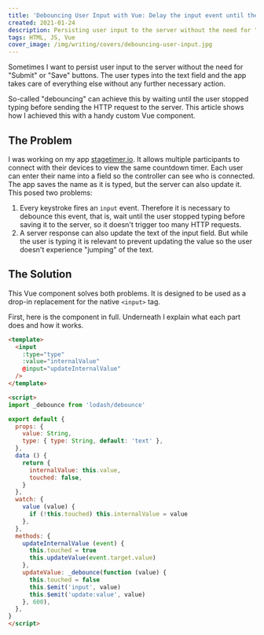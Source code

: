 ```yaml
---
title: 'Debouncing User Input with Vue: Delay the input event until the user stops typing'
created: 2021-01-24
description: Persisting user input to the server without the need for "Submit" or "Save" buttons but as the user types. So-called "debouncing" can achieve this by waiting until the user stopped typing before sending the HTTP request to the server.
tags: HTML, JS, Vue
cover_image: /img/writing/covers/debouncing-user-input.jpg
---
```


Sometimes I want to persist user input to the server without the need for "Submit" or "Save" buttons. The user types into the text field and the app takes care of everything else without any further necessary action.

So-called "debouncing" can achieve this by waiting until the user stopped typing before sending the HTTP request to the server. This article shows how I achieved this with a handy custom Vue component.

## The Problem

I was working on my app [stagetimer.io](https://stagetimer.io/). It allows multiple participants to connect with their devices to view the same countdown timer. Each user can enter their name into a field so the controller can see who is connected. The app saves the name as it is typed, but the server can also update it. This posed two problems:

1. Every keystroke fires an `input` event. Therefore it is necessary to debounce this event, that is, wait until the user stopped typing before saving it to the server, so it doesn't trigger too many HTTP requests.
2. A server response can also update the text of the input field. But while the user is typing it is relevant to prevent updating the value so the user doesn't experience "jumping" of the text.

## The Solution

This Vue component solves both problems. It is designed to be used as a drop-in replacement for the native `<input>` tag.

First, here is the component in full. Underneath I explain what each part does and how it works.

```html
<template>
  <input
    :type="type"
    :value="internalValue"
    @input="updateInternalValue"
  />
</template>

<script>
import _debounce from 'lodash/debounce'

export default {
  props: {
    value: String,
    type: { type: String, default: 'text' },
  },
  data () {
    return {
      internalValue: this.value,
      touched: false,
    }
  },
  watch: {
    value (value) {
      if (!this.touched) this.internalValue = value
    },
  },
  methods: {
    updateInternalValue (event) {
      this.touched = true
      this.updateValue(event.target.value)
    },
    updateValue: _debounce(function (value) {
      this.touched = false
      this.$emit('input', value)
      this.$emit('update:value', value)
    }, 600),
  },
}
</script>
```

### <template> (lines 2-6)

`<input>` is the only HTML element inside the template. I use a copy of the passed `value` prop, called `internalValue`, for reasons explained later. The `type` prop is just a passthrough, more can be added as required.

I am not using `v-model` to keep track of user input with the `touched` variable, see line 31.

### Props (lines 13-16)

Besides the mandatory `value` prop I am giving default values to all others. This way I can safely omit them when using the component.

### Data (lines 17-22)

I could use `value` directly and pass it to the input element, but this can lead to a race condition. If the app sends the value to the server it is common for it to respond with the same value causing an app update. Had the user continued typing, this update would reset the value removing the last typed characters. Therefore I added a decoupled `internalValue` to keep track of user input with the `touched` variable.

### Watcher (lines 23-27)

Here I am watching the `value` prop for changes and update the `internalValue` only if the user hasn't touched the input, implying he hasn't typed anything else in the meantime.

### updateInternalValue() Method (lines 29-32)

Every keystroke triggers this method. With `touched = true` I can keep track of it. It then calls the `updateValue()` method with that magic debouncing mechanic.

### updateValue() Method (lines 33-37)

This method is the heart of the entire component. It uses [lodash's debounce method](https://lodash.com/docs/4#debounce). `updateValue()` can be called multiple times with the same parameters and only executes the callback function the delay of 600 ms has passed after the last call.

It is essential to use an anonymous function here, not an arrow function, to preserve Vue's `this` context.

I set `touched = false` once the callback is executed, signifying that at this time the value is passed to the parent component. Changes to the `value` prop can now be updated safely to my `internalValue` until the user starts typing again.

Afterward, I emit two events. The `input` event enables the use of `v-model` with this component, and the `update:value` event ensures that [Vue's two-way binding](https://vuejs.org/v2/guide/components-custom-events.html#sync-Modifier) `value.sync` also works.

_**Note:** This guide is for Vue version 2. For Vue 3 it is necessary to rename the prop `value` to `modelValue`, see https://v3.vuejs.org/guide/migration/v-model.html#v-model._
